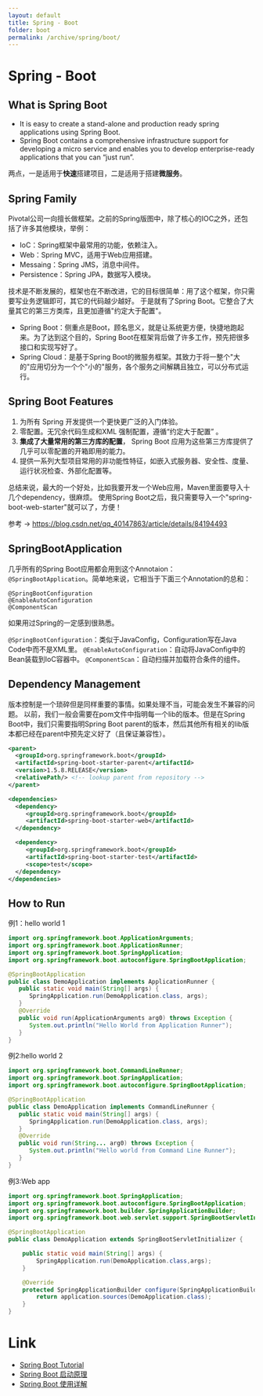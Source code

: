 ```yaml
---
layout: default
title: Spring - Boot
folder: boot
permalink: /archive/spring/boot/
---
```


# Spring - Boot

## What is Spring Boot

- It is easy to create a stand-alone and production ready spring applications using Spring Boot. 
- Spring Boot contains a comprehensive infrastructure support for developing a micro service and enables you to develop enterprise-ready applications that you can “just run”.

两点，一是适用于**快速**搭建项目，二是适用于搭建**微服务**。

## Spring Family

Pivotal公司一向擅长做框架。之前的Spring版图中，除了核心的IOC之外，还包括了许多其他模块，举例：

- IoC：Spring框架中最常用的功能，依赖注入。
- Web：Spring MVC，适用于Web应用搭建。
- Messaing：Spring JMS，消息中间件。
- Persistence：Spring JPA，数据写入模块。

技术是不断发展的，框架也在不断改进，它的目标很简单：用了这个框架，你只需要写业务逻辑即可，其它的代码越少越好。
于是就有了Spring Boot。它整合了大量其它的第三方类库，且更加遵循"约定大于配置"。

- Spring Boot：侧重点是Boot，顾名思义，就是让系统更方便，快捷地跑起来。为了达到这个目的，Spring Boot在框架背后做了许多工作，预先把很多接口和实现写好了。
- Spring Cloud：是基于Spring Boot的微服务框架。其致力于将一整个"大的"应用切分为一个个"小的"服务，各个服务之间解耦且独立，可以分布式运行。

## Spring Boot Features

1. 为所有 Spring 开发提供一个更快更广泛的入门体验。
2. 零配置。无冗余代码生成和XML 强制配置，遵循“约定大于配置” 。
3. **集成了大量常用的第三方库的配置**， Spring Boot 应用为这些第三方库提供了几乎可以零配置的开箱即用的能力。
4. 提供一系列大型项目常用的非功能性特征，如嵌入式服务器、安全性、度量、运行状况检查、外部化配置等。

总结来说，最大的一个好处，比如我要开发一个Web应用，Maven里面要导入十几个dependency，很麻烦。
使用Spring Boot之后，我只需要导入一个"spring-boot-web-starter"就可以了，方便！

参考 -> <https://blog.csdn.net/qq_40147863/article/details/84194493>

## SpringBootApplication

几乎所有的Spring Boot应用都会用到这个Annotaion：`@SpringBootApplication`。简单地来说，它相当于下面三个Annotation的总和：

~~~
@SpringBootConfiguration
@EnableAutoConfiguration
@ComponentScan
~~~

如果用过Spring的一定感到很熟悉。

`@SpringBootConfiguration`：类似于JavaConfig，Configuration写在Java Code中而不是XML里。
`@EnableAutoConfiguration`：自动将JavaConfig中的Bean装载到IoC容器中。
`@ComponentScan`：自动扫描并加载符合条件的组件。

## Dependency Management

版本控制是一个琐碎但是同样重要的事情。如果处理不当，可能会发生不兼容的问题。
以前，我们一般会需要在pom文件中指明每一个lib的版本。但是在Spring Boot中，我们只需要指明Spring Boot parent的版本，然后其他所有相关的lib版本都已经在parent中预先定义好了（且保证兼容性）。

~~~ xml
<parent>
  <groupId>org.springframework.boot</groupId>
  <artifactId>spring-boot-starter-parent</artifactId>
  <version>1.5.8.RELEASE</version>
  <relativePath/> <!-- lookup parent from repository -->
</parent>

<dependencies>
  <dependency>
	 <groupId>org.springframework.boot</groupId>
	 <artifactId>spring-boot-starter-web</artifactId>
  </dependency>

  <dependency>
	 <groupId>org.springframework.boot</groupId>
	 <artifactId>spring-boot-starter-test</artifactId>
	 <scope>test</scope>
  </dependency>
</dependencies>
~~~

## How to Run

例1：hello world 1

~~~ java
import org.springframework.boot.ApplicationArguments;
import org.springframework.boot.ApplicationRunner;
import org.springframework.boot.SpringApplication;
import org.springframework.boot.autoconfigure.SpringBootApplication;

@SpringBootApplication
public class DemoApplication implements ApplicationRunner {
   public static void main(String[] args) {
      SpringApplication.run(DemoApplication.class, args);
   }
   @Override
   public void run(ApplicationArguments arg0) throws Exception {
      System.out.println("Hello World from Application Runner");
   }
}
~~~

例2:hello world 2

~~~ java
import org.springframework.boot.CommandLineRunner;
import org.springframework.boot.SpringApplication;
import org.springframework.boot.autoconfigure.SpringBootApplication;

@SpringBootApplication
public class DemoApplication implements CommandLineRunner {
   public static void main(String[] args) {
      SpringApplication.run(DemoApplication.class, args);
   }
   @Override
   public void run(String... arg0) throws Exception {
      System.out.println("Hello world from Command Line Runner");
   }
}
~~~

例3:Web app

~~~ java
import org.springframework.boot.SpringApplication;
import org.springframework.boot.autoconfigure.SpringBootApplication;
import org.springframework.boot.builder.SpringApplicationBuilder;
import org.springframework.boot.web.servlet.support.SpringBootServletInitializer;

@SpringBootApplication
public class DemoApplication extends SpringBootServletInitializer {

    public static void main(String[] args) {
        SpringApplication.run(DemoApplication.class,args);
    }

    @Override
    protected SpringApplicationBuilder configure(SpringApplicationBuilder application) {
        return application.sources(DemoApplication.class);
    }
}
~~~

# Link
- [Spring Boot Tutorial](https://www.tutorialspoint.com/spring_boot/spring_boot_introduction.htm)
- [Spring Boot 启动原理](https://gitchat.csdn.net/columnTopic/5af10a600a989b69c38602f1)
- [Spring Boot 使用详解](https://www.cnblogs.com/lenve/p/11400056.html)
